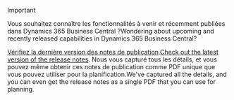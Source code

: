 > [!IMPORTANT]
>
> <span data-ttu-id="6202b-101">Vous souhaitez connaître les fonctionnalités à venir et récemment publiées dans Dynamics 365 Business Central ?</span><span class="sxs-lookup"><span data-stu-id="6202b-101">Wondering about upcoming and recently released capabilities in Dynamics 365 Business Central?</span></span>
>
> <span data-ttu-id="6202b-102">[Vérifiez la dernière version des notes de publication](/business-applications-release-notes/october18/dynamics365-business-central/).</span><span class="sxs-lookup"><span data-stu-id="6202b-102">[Check out the latest version of the release notes](/business-applications-release-notes/october18/dynamics365-business-central/).</span></span> <span data-ttu-id="6202b-103">Nous vous capturé tous les détails, et vous pouvez même obtenir ces notes de publication comme PDF unique que vous pouvez utiliser pour la planification.</span><span class="sxs-lookup"><span data-stu-id="6202b-103">We've captured all the details, and you can even get the release notes as a single PDF that you can use for planning.</span></span>  
